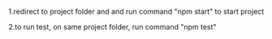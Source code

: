 1.redirect to project folder and and run command "npm start" to start project<br/>

2.to run test, on same project folder, run command "npm test"
